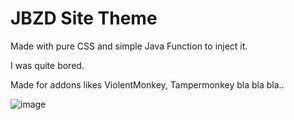 # JBZD Site Theme

Made with pure CSS and simple Java Function to inject it.

I was quite bored.

Made for addons likes ViolentMonkey, Tampermonkey bla bla bla..

![image](https://user-images.githubusercontent.com/96681438/216080859-60ea8d77-76bd-44c6-b411-aab2339d3546.png)

